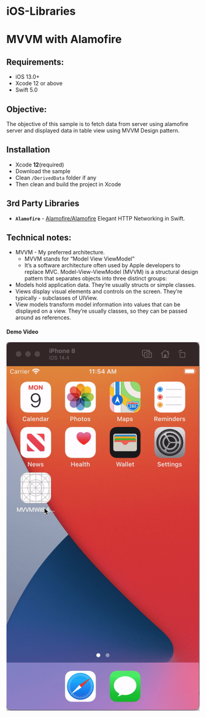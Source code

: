 # iOS-Libraries


# MVVM with Alamofire
## Requirements:
* iOS 13.0+
* Xcode 12 or above
* Swift 5.0

## Objective:
The objective of this sample is to fetch data from server using alamofire server and displayed data in table view using MVVM Design pattern.


## Installation

- Xcode **12**(required)
- Download the sample
- Clean `/DerivedData` folder if any
- Then clean and build the project in Xcode

## 3rd Party Libraries
 - **`Alamofire`** - [Alamofire/Alamofire](https://github.com/Alamofire/Alamofire) Elegant HTTP Networking in Swift.

## Technical notes:
- MVVM - My preferred architecture.
    - MVVM stands for “Model View ViewModel”
    - It’s a software architecture often used by Apple developers to replace MVC. Model-View-ViewModel (MVVM) is a structural design pattern that separates objects into three distinct groups:
- Models hold application data. They’re usually structs or simple classes.
- Views display visual elements and controls on the screen. They’re typically - subclasses of UIView.
- View models transform model information into values that can be displayed on a view. They’re usually classes, so they can be passed around as references.



 ####  Demo Video
 ![](MVVMGif.gif )

